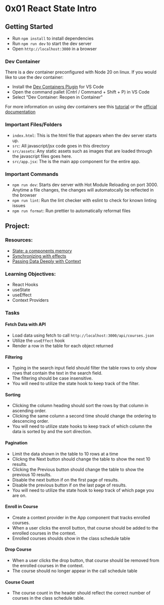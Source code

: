 # 0x01 React State Intro

## Getting Started

- Run `npm install` to install dependencies
- Run `npm run dev` to start the dev server
- Open `http://localhost:3000` in a browser

### Dev Container

There is a dev container preconfigured with Node 20 on linux. If you would like to use the dev container:

- Install the [Dev Containers Plugin](https://marketplace.visualstudio.com/items?itemName=ms-vscode-remote.remote-containers) for VS Code
- Open the command pallet (Cntrl / Command + Shift + P) in VS Code
- Select "Dev Container: Reopen in Container"

For more information on using dev containers see this [tutorial](https://atlas-jswank.github.io/blog/dev-containers/) or the [official documentation](https://containers.dev/)

### Important Files/Folders

- `index.html`: This is the html file that appears when the dev server starts up.
- `src`: All javascript/jsx code goes in this directory
- `src/assets`: Any static assets such as images that are loaded through the javascript files goes here.
- `src/app.jsx`: The is the main app component for the entire app.

### Important Commands

- `npm run dev`: Starts dev server with Hot Module Reloading on port 3000. Anytime a file changes, the changes will automatocally be reflected in the browser
- `npm run lint`: Run the lint checker with eslint to check for known linting issues
- `npm run format`: Run prettier to automatically reformat files

## Project:

### Resources:

- [State: a components memory](https://react.dev/learn/state-a-components-memory)
- [Synchronizing with effects](https://react.dev/learn/synchronizing-with-effects)
- [Passing Data Deeply with Context](https://react.dev/learn/passing-data-deeply-with-context)

### Learning Objectives:

- React Hooks
- useState
- useEffect
- Context Providers

### Tasks

#### Fetch Data with API

- Load data using fetch to call `http://localhost:3000/api/courses.json`
- Utilize the `useEffect` hook
- Render a row in the table for each object returned

#### Filtering

- Typing in the search input field should filter the table rows to only show rows that contain the text in the search field.
- The filtering should be case insensitive.
- You will need to utilize the state hook to keep track of the filter.

#### Sorting

- Clicking the column heading should sort the rows by that column in ascending order.
- Clicking the same column a second time should change the ordering to descencing order.
- You will need to utilize state hooks to keep track of which column the data is sorted by and the sort direction.

#### Pagination

- Limit the data shown in the table to 10 rows at a time
- Clickng the Next button should change the table to show the next 10 results.
- Clicking the Previous button should change the table to show the previous 10 results.
- Disable the next button if on the first page of results.
- Disable the previous button if on the last page of results.
- You will need to utilize the state hook to keep track of which page you are on.

#### Enroll in Course

- Create a context provider in the App component that tracks enrolled courses.
- When a user clicks the enroll button, that course should be added to the enrolled courses in the context.
- Enrolled courses shoulds show in the class schedule table

#### Drop Course

- When a user clicks the drop button, that course should be removed from the enrolled courses in the context.
- The course should no longer appear in the call schedule table

#### Course Count

- The course count in the header should reflect the correct number of courses in the class schedule table.
